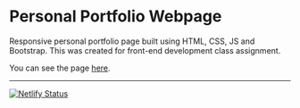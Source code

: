 # Personal Portfolio Webpage

Responsive personal portfolio page built using HTML, CSS, JS and Bootstrap. This was created for front-end development class assignment.

You can see the page [here](https://cgfportfolio.netlify.com/).

---
[![Netlify Status](https://api.netlify.com/api/v1/badges/7c29db21-cd19-4f08-9581-a349ca1b10f0/deploy-status)](https://app.netlify.com/sites/cgfportfolio/deploys)
